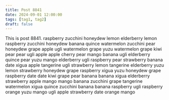 ```yaml
---
title: Post 8841
date: 2024-09-01 12:00:00
tags: [tag1, tag2]
draft: false
---
```

This is post 8841.
raspberry
zucchini
honeydew
lemon
elderberry
lemon
raspberry
zucchini
honeydew
banana
quince
watermelon
zucchini
pear
honeydew
grape
apple
ugli
watermelon
grape
yuzu
watermelon
grape
kiwi
pear
pear
ugli
apple
apple
cherry
pear
mango
banana
ugli
elderberry
quince
pear
yuzu
mango
elderberry
ugli
raspberry
pear
strawberry
banana
date
xigua
apple
tangerine
ugli
strawberry
lemon
tangerine
elderberry
yuzu
lemon
strawberry
honeydew
grape
raspberry
xigua
yuzu
honeydew
grape
raspberry
date
date
kiwi
grape
pear
banana
banana
xigua
elderberry
strawberry
apple
mango
mango
banana
zucchini
grape
tangerine
watermelon
xigua
quince
zucchini
banana
banana
raspberry
ugli
raspberry
orange
yuzu
mango
ugli
apple
strawberry
date
orange
mango
